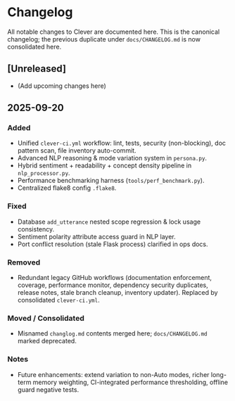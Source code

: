 # Changelog

All notable changes to Clever are documented here. This is the canonical changelog; the previous duplicate under `docs/CHANGELOG.md` is now consolidated here.

## [Unreleased]

- (Add upcoming changes here)

## 2025-09-20

### Added

- Unified `clever-ci.yml` workflow: lint, tests, security (non-blocking), doc pattern scan, file inventory auto-commit.
- Advanced NLP reasoning & mode variation system in `persona.py`.
- Hybrid sentiment + readability + concept density pipeline in `nlp_processor.py`.
- Performance benchmarking harness (`tools/perf_benchmark.py`).
- Centralized flake8 config `.flake8`.

### Fixed

- Database `add_utterance` nested scope regression & lock usage consistency.
- Sentiment polarity attribute access guard in NLP layer.
- Port conflict resolution (stale Flask process) clarified in ops docs.

### Removed

- Redundant legacy GitHub workflows (documentation enforcement, coverage, performance monitor, dependency security duplicates, release notes, stale branch cleanup, inventory updater). Replaced by consolidated `clever-ci.yml`.

### Moved / Consolidated

- Misnamed `changlog.md` contents merged here; `docs/CHANGELOG.md` marked deprecated.

### Notes

- Future enhancements: extend variation to non-Auto modes, richer long-term memory weighting, CI-integrated performance thresholding, offline guard negative tests.

